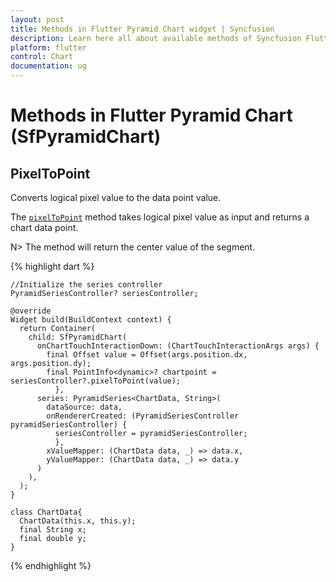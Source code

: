 ```yaml
---
layout: post
title: Methods in Flutter Pyramid Chart widget | Syncfusion 
description: Learn here all about available methods of Syncfusion Flutter Pyramid Chart(SfPyramidChart) widget and more.
platform: flutter
control: Chart
documentation: ug
---
```


# Methods in Flutter Pyramid Chart (SfPyramidChart)

## PixelToPoint 

Converts logical pixel value to the data point value.
 
The [`pixelToPoint`](https://pub.dev/documentation/syncfusion_flutter_charts/latest/charts/PyramidSeriesController/pixelToPoint.html) method takes logical pixel value as input and returns a chart data point.
 
 N> The method will return the center value of the segment.

{% highlight dart %}

    //Initialize the series controller
    PyramidSeriesController? seriesController;

    @override
    Widget build(BuildContext context) {
      return Container(
        child: SfPyramidChart(
          onChartTouchInteractionDown: (ChartTouchInteractionArgs args) {
            final Offset value = Offset(args.position.dx, args.position.dy);
            final PointInfo<dynamic>? chartpoint = seriesController?.pixelToPoint(value);
              },
          series: PyramidSeries<ChartData, String>(
            dataSource: data,
            onRendererCreated: (PyramidSeriesController pyramidSeriesController) {
              seriesController = pyramidSeriesController;
              },
            xValueMapper: (ChartData data, _) => data.x,
            yValueMapper: (ChartData data, _) => data.y
          )
        ),
      );
    }

    class ChartData{
      ChartData(this.x, this.y);
      final String x;
      final double y;
    }


{% endhighlight %}

